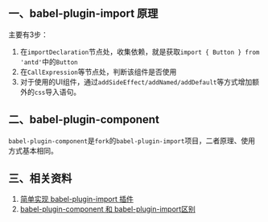 ## 一、babel-plugin-import 原理

主要有3步：
1. 在`importDeclaration`节点处，收集依赖，就是获取`import { Button } from 'antd'`中的`Button`
2. 在`CallExpression`等节点处，判断该组件是否使用
3. 对于使用的UI组件，通过`addSideEffect/addNamed/addDefault`等方式增加额外的`css`导入语句。

## 二、babel-plugin-component


`babel-plugin-component`是`fork`的`babel-plugin-import`项目，二者原理、使用方式基本相同。

## 三、相关资料

1. [简单实现 babel-plugin-import 插件](https://juejin.cn/post/6905708824703795214)
2. [babel-plugin-component 和 babel-plugin-import区别](https://segmentfault.com/q/1010000022005673)

